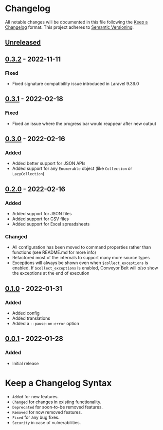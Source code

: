 # Changelog

All notable changes will be documented in this file following the [Keep a Changelog](https://keepachangelog.com/en/1.0.0/) 
format. This project adheres to [Semantic Versioning](https://semver.org/spec/v2.0.0.html).

## [Unreleased]

## [0.3.2] - 2022-11-11

### Fixed

-   Fixed signature compatibility issue introduced in Laravel 9.36.0

## [0.3.1] - 2022-02-18

### Fixed

-   Fixed an issue where the progress bar would reappear after new output

## [0.3.0] - 2022-02-16

### Added

-   Added better support for JSON APIs
-   Added support for any `Enumerable` object (like `Collection` or `LazyCollection`)

## [0.2.0] - 2022-02-16

### Added

-   Added support for JSON files
-   Added support for CSV files
-   Added support for Excel spreadsheets

### Changed

-   All configuration has been moved to command properties rather than functions (see README.md for more info)
-   Refactored most of the internals to support many more source types
-   Exceptions will always be shown even when `$collect_exceptions` is enabled. If `$collect_exceptions`
    is enabled, Conveyor Belt will _also_ show the exceptions at the end of execution

## [0.1.0] - 2022-01-31

### Added

-   Added config
-   Added translations
-   Added a `--pause-on-error` option

## [0.0.1] - 2022-01-28

### Added

-   Initial release

# Keep a Changelog Syntax

-   `Added` for new features.
-   `Changed` for changes in existing functionality.
-   `Deprecated` for soon-to-be removed features.
-   `Removed` for now removed features.
-   `Fixed` for any bug fixes. 
-   `Security` in case of vulnerabilities.

[Unreleased]: https://github.com/glhd/conveyor-belt/compare/0.3.2...HEAD

[0.3.2]: https://github.com/glhd/conveyor-belt/compare/0.3.1...0.3.2

[0.3.1]: https://github.com/glhd/conveyor-belt/compare/0.3.0...0.3.1

[0.3.0]: https://github.com/glhd/conveyor-belt/compare/0.2.0...0.3.0

[0.2.0]: https://github.com/glhd/conveyor-belt/compare/0.1.0...0.2.0

[0.1.0]: https://github.com/glhd/conveyor-belt/compare/0.0.1...0.1.0

[0.0.1]: https://github.com/glhd/conveyor-belt/compare/0.0.1...0.0.1

